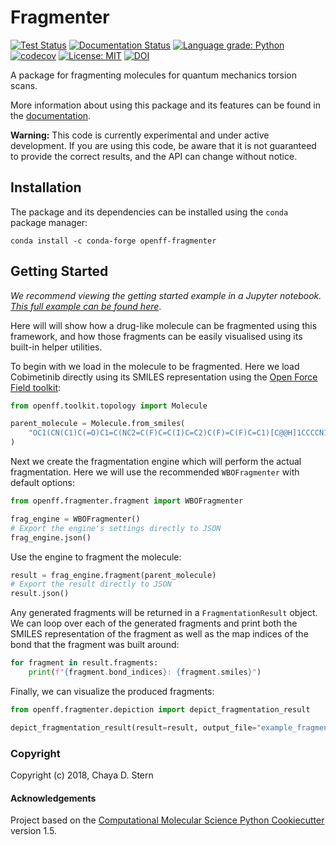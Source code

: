 # Fragmenter

[![Test Status](https://github.com/openforcefield/fragmenter/actions/workflows/ci.yaml/badge.svg?branch=master)](https://github.com/openforcefield/fragmenter/actions/workflows/ci.yaml)
[![Documentation Status](https://readthedocs.org/projects/fragmenter/badge/?version=latest)](https://fragmenter.readthedocs.io/en/latest/?badge=latest)
[![Language grade: Python](https://img.shields.io/lgtm/grade/python/g/openforcefield/fragmenter.svg?logo=lgtm&logoWidth=18)](https://lgtm.com/projects/g/openforcefield/fragmenter/context:python)
[![codecov](https://codecov.io/gh/openforcefield/fragmenter/branch/master/graph/badge.svg)](https://codecov.io/gh/openforcefield/fragmenter/branch/master)
[![License: MIT](https://img.shields.io/badge/License-MIT-yellow.svg)](https://opensource.org/licenses/MIT)
[![DOI](https://zenodo.org/badge/127185286.svg)](https://zenodo.org/badge/latestdoi/127185286)

A package for fragmenting molecules for quantum mechanics torsion scans.

More information about using this package and its features can be found in the [documentation](
https://fragmenter.readthedocs.io/en/latest/).

**Warning:** This code is currently experimental and under active development. If you are using this code,
be aware that it is not guaranteed to provide the correct results, and the API can change without notice.

## Installation

The package and its dependencies can be installed using the `conda` package manager:

```shell
conda install -c conda-forge openff-fragmenter
```

## Getting Started

*We recommend viewing the getting started example in a Jupyter notebook. [This full example can be found here](
https://github.com/openforcefield/fragmenter/blob/master/examples/fragment-molecules.ipynb)*. 

Here will will show how a drug-like molecule can be fragmented using this framework, and how those fragments can 
be easily visualised using its built-in helper utilities.

To begin with we load in the molecule to be fragmented. Here we load Cobimetinib directly using its SMILES 
representation using the [Open Force Field toolkit](https://github.com/openforcefield/openff-toolkit):

```python
from openff.toolkit.topology import Molecule

parent_molecule = Molecule.from_smiles(
    "OC1(CN(C1)C(=O)C1=C(NC2=C(F)C=C(I)C=C2)C(F)=C(F)C=C1)[C@@H]1CCCCN1"
)
```

Next we create the fragmentation engine which will perform the actual fragmentation. Here we will use the recommended 
`WBOFragmenter` with default options:

```python
from openff.fragmenter.fragment import WBOFragmenter

frag_engine = WBOFragmenter()
# Export the engine's settings directly to JSON
frag_engine.json()
```

Use the engine to fragment the molecule:

```python
result = frag_engine.fragment(parent_molecule)
# Export the result directly to JSON
result.json()
```

Any generated fragments will be returned in a ``FragmentationResult`` object. We can loop over each of the generated 
fragments and print both the SMILES representation of the fragment as well as the map indices of the bond that the
fragment was built around:

```python
for fragment in result.fragments:
    print(f"{fragment.bond_indices}: {fragment.smiles}")
```

Finally, we can visualize the produced fragments:

```python
from openff.fragmenter.depiction import depict_fragmentation_result

depict_fragmentation_result(result=result, output_file="example_fragments.html")
```

### Copyright

Copyright (c) 2018, Chaya D. Stern

#### Acknowledgements

Project based on the 
[Computational Molecular Science Python Cookiecutter](https://github.com/molssi/cookiecutter-cms) version 1.5.
